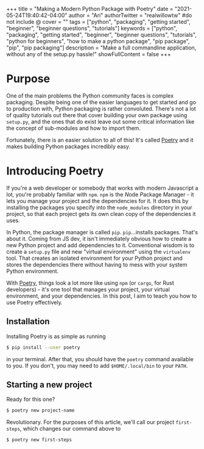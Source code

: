 +++
title = "Making a Modern Python Package with Poetry"
date = "2021-05-24T19:40:42-04:00"
author = "Ari"
authorTwitter = "realwillowtw" #do not include @
cover = ""
tags = ["python", "packaging", "getting started", "beginner", "beginner questions", "tutorials"]
keywords = ["python", "packaging", "getting started", "beginner", "beginner questions", "tutorials", "python for beginners", "how to make a python package", "pip package", "pip", "pip packaging"]
description = "Make a full commandline application, without any of the setup.py hassle!"
showFullContent = false
+++

# Purpose

One of the main problems the Python community faces is complex packaging. Despite being one of the easier languages to get started and go to production with, Python packaging is rather convoluted. There's not a lot of quality tutorials out there that cover building your own package using `setup.py`, and the ones that do exist leave out some critical information like the concept of sub-modules and how to import them.

Fortunately, there is an easier solution to all of this! It's called [Poetry](https://python-poetry.org/) and it makes building Python packages incredibly easy.

# Introducing Poetry

If you're a web developer or somebody that works with modern Javascript a lot, you're probably familiar with `npm`. `npm` is the *N*ode *P*ackage *M*anager - it lets you manage your project and the dependencies for it. It does this by installing the packages you specify into the `node_modules` directory in your project, so that each project gets its own clean copy of the dependencies it uses.

In Python, the package manager is called `pip`. `pip`...installs packages. That's about it. Coming from JS dev, it isn't immediately obvious how to create a new Python project and add dependencies to it. Conventional wisdom is to create a `setup.py` file and new "virtual environment" using the `virtualenv` tool. That creates an isolated environment for your Python project and stores the dependencies there without having to mess with your system Python environment.

With [Poetry](https://python-poetry.org/), things look a lot more like using `npm` (or `cargo`, for Rust developers) - it's one tool that manages your project, your virtual environment, and your dependencies. In this post, I aim to teach you how to use Poetry effectively.

## Installation

Installing Poetry is as simple as running

```bash
$ pip install --user poetry
```

in your terminal. After that, you should have the `poetry` command available to you. If you don't, you may need to add `$HOME/.local/bin` to your `PATH`.

## Starting a new project

Ready for this one?

```bash
$ poetry new project-name
```

Revolutionary. For the purposes of this article, we'll call our project `first-steps`, which changes our command above to

```bash
$ poetry new first-steps
```
